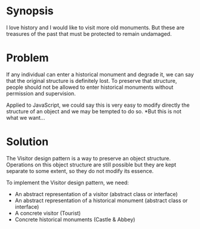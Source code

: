 # Synopsis

I love history and I would like to visit more old monuments. But these are treasures of the past that must be protected to remain undamaged.

# Problem

If any individual can enter a historical monument and degrade it, we can say that the original structure is definitely lost. To preserve that structure, people should not be allowed to enter historical monuments without permission and supervision.

Applied to JavaScript, we could say this is very easy to modify directly the structure of an object and we may be tempted to do so. *But this is not what we want...

# Solution

The Visitor design pattern is a way to preserve an object structure. Operations on this object structure are still possible but they are kept separate to some extent, so they do not modify its essence.

To implement the Visitor design pattern, we need:

  * An abstract representation of a visitor (abstract class or interface)
  * An abstract representation of a historical monument (abstract class or interface)
  * A concrete visitor (Tourist)
  * Concrete historical monuments (Castle & Abbey)
